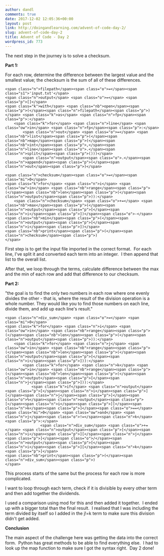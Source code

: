 ```yaml
---
author: dandl
comments: true
date: 2017-12-02 12:05:36+00:00
layout: post
link: http://doingandlearning.com/advent-of-code-day-2/
slug: advent-of-code-day-2
title: Advent of Code - Day 2
wordpress_id: 773
---
```


The next step in the journey is to solve a checksum.

**Part 1:**

For each row, determine the difference between the largest value and the smallest value; the checksum is the sum of all of these differences.


    
    <span class="n">filepath</span><span class="o">=</span><span class="s1">'input.txt'</span>
    <span class="n">output</span> <span class="o">=</span> <span class="p">[]</span>
    <span class="k">with</span> <span class="nb">open</span><span class="p">(</span><span class="n">filepath</span><span class="p">)</span> <span class="k">as</span> <span class="n">fp</span><span class="p">:</span>
        <span class="k">for</span> <span class="n">line</span> <span class="ow">in</span> <span class="n">fp</span><span class="p">:</span>
            <span class="n">out</span> <span class="o">=</span> <span class="nb">list</span><span class="p">(</span><span class="nb">map</span><span class="p">(</span><span class="nb">int</span><span class="p">,</span><span class="n">line</span><span class="o">.</span><span class="n">split</span><span class="p">()))</span>
            <span class="n">output</span><span class="o">.</span><span class="n">append</span><span class="p">(</span><span class="n">out</span><span class="p">)</span>
    
    <span class="n">checksum</span><span class="o">=</span><span class="mi">0</span>
    <span class="k">for</span> <span class="n">i</span> <span class="ow">in</span> <span class="nb">range</span><span class="p">(</span><span class="nb">len</span><span class="p">(</span><span class="n">output</span><span class="p">)):</span>
        <span class="n">checksum</span> <span class="o">+=</span> <span class="nb">max</span><span class="p">(</span><span class="n">output</span><span class="p">[</span><span class="n">i</span><span class="p">])</span><span class="o">-</span><span class="nb">min</span><span class="p">(</span><span class="n">output</span><span class="p">[</span><span class="n">i</span><span class="p">])</span>
    <span class="nb">print</span><span class="p">(</span><span class="n">checksum</span><span class="p">)
    </span>



First step is to get the input file imported in the correct format.  For each line, I've split it and converted each term into an integer.  I then append that list to the overall list.

After that, we loop through the terms, calculate difference between the max and the min of each row and add that difference to our checksum.

**Part 2:**

"the goal is to find the only two numbers in each row where one evenly divides the other - that is, where the result of the division operation is a whole number. They would like you to find those numbers on each line, divide them, and add up each line's result."


    
    <span class="n">div_sum</span> <span class="o">=</span> <span class="mi">0</span>
    <span class="k">for</span> <span class="n">i</span> <span class="ow">in</span> <span class="nb">range</span><span class="p">(</span><span class="nb">len</span><span class="p">(</span><span class="n">output</span><span class="p">)):</span>
        <span class="k">for</span> <span class="n">j</span> <span class="ow">in</span> <span class="nb">range</span><span class="p">(</span><span class="nb">len</span><span class="p">(</span><span class="n">output</span><span class="p">[</span><span class="n">i</span><span class="p">])):</span>
            <span class="k">for</span> <span class="n">k</span> <span class="ow">in</span> <span class="nb">range</span><span class="p">(</span><span class="nb">len</span><span class="p">(</span><span class="n">output</span><span class="p">[</span><span class="n">j</span><span class="p">])):</span>
                <span class="k">if</span> <span class="n">output</span><span class="p">[</span><span class="n">i</span><span class="p">][</span><span class="n">j</span><span class="p">]</span><span class="o">%</span><span class="n">output</span><span class="p">[</span><span class="n">i</span><span class="p">][</span><span class="n">k</span><span class="p">]</span><span class="o">==</span><span class="mi">0</span> <span class="ow">and</span> <span class="n">j</span><span class="o">!=</span><span class="n">k</span><span class="p">:</span>
                    <span class="n">div_sum</span> <span class="o">+=</span> <span class="n">output</span><span class="p">[</span><span class="n">i</span><span class="p">][</span><span class="n">j</span><span class="p">]</span><span class="o">/</span><span class="n">output</span><span class="p">[</span><span class="n">i</span><span class="p">][</span><span class="n">k</span><span class="p">]</span>
    <span class="nb">print</span><span class="p">(</span><span class="n">div_sum</span><span class="p">)
    </span>



This process starts of the same but the process for each row is more complicated.

I want to loop through each term, check if it is divisible by every other term and then add together the dividends.

I used a comparison using mod for this and then added it together.  I ended up with a bigger total than the final result.  I realised that I was including the term divided by itself so I added in the j!=k term to make sure this division didn't get added.

**Conclusion**

The main aspect of the challenge here was getting the data into the correct form.  Python has great methods to be able to find everything else.  I had to look up the map function to make sure I got the syntax right.  Day 2 done!
